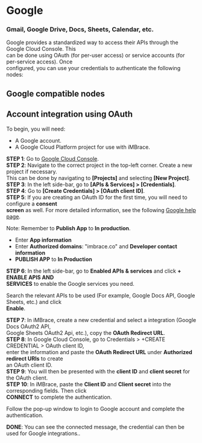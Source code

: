 
# Google

### Gmail, Google Drive, Docs, Sheets, Calendar, etc.  

Google provides a standardized way to access their APIs through the Google Cloud Console. This  
can be done using OAuth (for per-user access) or service accounts (for per-service access). Once  
configured, you can use your credentials to authenticate the following nodes:  

## Google compatible nodes  

## Account integration using OAuth  

To begin, you will need:  

- A Google account.
- A Google Cloud Platform project for use with iMBrace.  

**STEP 1**: Go to [Google Cloud Console](https://console.cloud.google.com).  
**STEP 2**: Navigate to the correct project in the top-left corner. Create a new project if necessary.  
This can be done by navigating to **[Projects]** and selecting **[New Project]**.  
**STEP 3**: In the left side-bar, go to **[APIs & Services] > [Credentials]**.  
**STEP 4**: Go to **[Create Credentials] > [OAuth client ID]**.  
**STEP 5**: If you are creating an OAuth ID for the first time, you will need to configure a **consent  
screen** as well. For more detailed information, see the following [Google help page](https://support.google.com/cloud/answer/10311615?hl=en&ref_topic=3473162).  

Note: Remember to **Publish App** to **In production**.  

- Enter **App information** 
- Enter **Authorized domains**: "imbrace.co" and **Developer contact information**
- **PUBLISH APP** to **In Production**

**STEP 6**: In the left side-bar, go to **Enabled APIs & services** and click **+ ENABLE APIS AND**  
**SERVICES** to enable the Google services you need.

Search the relevant APIs to be used (For example, Google Docs API, Google Sheets, etc.) and click  
**Enable**.  

**STEP 7**: In iMBrace, create a new credential and select a integration (Google Docs OAuth2 API,  
Google Sheets OAuth2 Api, etc.), copy the **OAuth Redirect URL**.  
**STEP 8**: In Google Cloud Console, go to Credentials > +CREATE CREDENTIAL > OAuth client ID,  
enter the information and paste the **OAuth Redirect URL** under **Authorized redirect URIs** to create  
an OAuth client ID.  
**STEP 9**: You will then be presented with the **client ID** and **client secret** for the OAuth client.  
**STEP 10**: In iMBrace, paste the **Client ID** and **Client secret** into the corresponding fields. Then click  
**CONNECT** to complete the authentication.

Follow the pop-up window to login to Google account and complete the authentication.

**DONE**: You can see the connected message, the credential can then be used for Google integrations..
